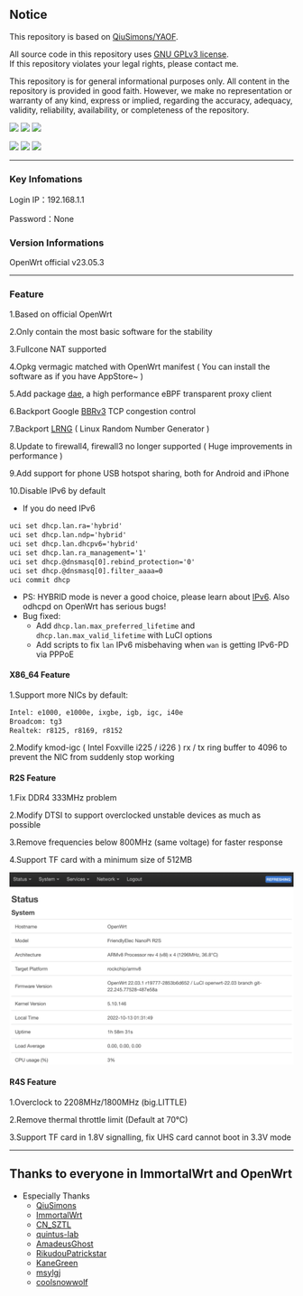 
## Notice

This repository is based on [QiuSimons/YAOF](https://github.com/QiuSimons/YAOF).  

All source code in this repository uses [GNU GPLv3 license](https://www.gnu.org/licenses/gpl-3.0.html).  
If this repository violates your legal rights, please contact me.  

This repository is for general informational purposes only. All content in the repository is provided in good faith. However, we make no representation or warranty of any kind, express or implied,
regarding the accuracy, adequacy, validity, reliability, availability, or completeness of the repository.  

<p align="left">
    <img src="https://custom-icon-badges.herokuapp.com/github/license/nicholas-opensource/OpenWrt-Autobuild?logo=law&color=green"/>
    <img src="https://custom-icon-badges.herokuapp.com/github/last-commit/nicholas-opensource/OpenWrt-Autobuild?logo=history&logoColor=white"/>
    <img src="https://hits.seeyoufarm.com/api/count/incr/badge.svg?url=https%3A%2F%2Fgithub.com%2Fnicholas-opensource%2FOpenWrt-Autobuild&count_bg=%2379C83D&title_bg=%23555555&icon=&icon_color=%23E7E7E7&title=hits&edge_flat=false"/>
</p>
<p align="left">
    <img src="https://github.com/nicholas-opensource/OpenWrt-Autobuild/workflows/X86-OpenWrt/badge.svg">
    <img src="https://github.com/nicholas-opensource/OpenWrt-Autobuild/workflows/R2S-OpenWrt/badge.svg">
    <img src="https://github.com/nicholas-opensource/OpenWrt-Autobuild/workflows/R4S-OpenWrt/badge.svg">
</p>

---
### Key Infomations

Login IP：192.168.1.1  

Password：None  

### Version Informations

OpenWrt official v23.05.3  

---
### Feature

1.Based on official OpenWrt  

2.Only contain the most basic software for the stability  

3.Fullcone NAT supported  

4.Opkg vermagic matched with OpenWrt manifest ( You can install the software as if you have AppStore~ )  

5.Add package [dae](https://github.com/daeuniverse/dae), a high performance eBPF transparent proxy client  

6.Backport Google [BBRv3](https://www.phoronix.com/news/Google-BBRv3-Linux) TCP congestion control  

7.Backport [LRNG](https://www.chronox.de/lrng.html) ( Linux Random Number Generator )  

8.Update to firewall4, firewall3 no longer supported ( Huge improvements in performance )  

9.Add support for phone USB hotspot sharing, both for Android and iPhone  

10.Disable IPv6 by default  

  * If you do need IPv6  

```
uci set dhcp.lan.ra='hybrid'
uci set dhcp.lan.ndp='hybrid'
uci set dhcp.lan.dhcpv6='hybrid'
uci set dhcp.lan.ra_management='1'
uci set dhcp.@dnsmasq[0].rebind_protection='0'
uci set dhcp.@dnsmasq[0].filter_aaaa=0
uci commit dhcp
```
  * PS: HYBRID mode is never a good choice, please learn about [IPv6](https://www.cisco.com/en/US/docs/switches/lan/catalyst3850/software/release/3se/consolidated_guide/b_consolidated_3850_3se_cg_chapter_0101011.html). Also odhcpd on OpenWrt has serious bugs!  
  * Bug fixed: 
    * Add `dhcp.lan.max_preferred_lifetime` and `dhcp.lan.max_valid_lifetime` with LuCI options  
    * Add scripts to fix `lan` IPv6 misbehaving when `wan` is getting IPv6-PD via PPPoE  

#### X86_64 Feature

1.Support more NICs by default: 
```
Intel: e1000, e1000e, ixgbe, igb, igc, i40e
Broadcom: tg3
Realtek: r8125, r8169, r8152
```

2.Modify kmod-igc ( Intel Foxville i225 / i226 ) rx / tx ring buffer to 4096 to prevent the NIC from suddenly stop working  

#### R2S Feature

1.Fix DDR4 333MHz problem  

2.Modify DTSI to support overclocked unstable devices as much as possible  

3.Remove frequencies below 800MHz (same voltage) for faster response  

4.Support TF card with a minimum size of 512MB  

![](/Screenshots/main.jpeg)

#### R4S Feature

1.Overclock to 2208MHz/1800MHz (big.LITTLE)  

2.Remove thermal throttle limit (Default at 70°C)  

3.Support TF card in 1.8V signalling, fix UHS card cannot boot in 3.3V mode  

---
## Thanks to everyone in ImmortalWrt and OpenWrt

* Especially Thanks
  * [QiuSimons](https://github.com/QiuSimons)
  * [ImmortalWrt](https://github.com/immortalwrt)
  * [CN_SZTL](https://github.com/1715173329)
  * [quintus-lab](https://github.com/quintus-lab)
  * [AmadeusGhost](https://github.com/AmadeusGhost)
  * [RikudouPatrickstar](https://github.com/RikudouPatrickstar)
  * [KaneGreen](https://github.com/KaneGreen)
  * [msylgj](https://github.com/msylgj)
  * [coolsnowwolf](https://github.com/coolsnowwolf)
